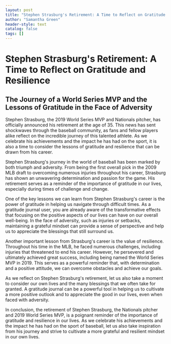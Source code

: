 ```yaml
---
layout: post
title: "Stephen Strasburg's Retirement: A Time to Reflect on Gratitude and Resilience"
author: "Samantha Green"
header-style: text
catalog: false
tags: []
---
```


# Stephen Strasburg's Retirement: A Time to Reflect on Gratitude and Resilience

## The Journey of a World Series MVP and the Lessons of Gratitude in the Face of Adversity


Stephen Strasburg, the 2019 World Series MVP and Nationals pitcher, has officially announced his retirement at the age of 35. This news has sent shockwaves through the baseball community, as fans and fellow players alike reflect on the incredible journey of this talented athlete. As we celebrate his achievements and the impact he has had on the sport, it is also a time to consider the lessons of gratitude and resilience that can be drawn from his career.

Stephen Strasburg's journey in the world of baseball has been marked by both triumph and adversity. From being the first overall pick in the 2009 MLB draft to overcoming numerous injuries throughout his career, Strasburg has shown an unwavering determination and passion for the game. His retirement serves as a reminder of the importance of gratitude in our lives, especially during times of challenge and change.

One of the key lessons we can learn from Stephen Strasburg's career is the power of gratitude in helping us navigate through difficult times. As a gratitude journal user, you are already aware of the transformative effects that focusing on the positive aspects of our lives can have on our overall well-being. In the face of adversity, such as injuries or setbacks, maintaining a grateful mindset can provide a sense of perspective and help us to appreciate the blessings that still surround us.

Another important lesson from Strasburg's career is the value of resilience. Throughout his time in the MLB, he faced numerous challenges, including injuries that threatened to end his career. However, he persevered and ultimately achieved great success, including being named the World Series MVP in 2019. This serves as a powerful reminder that, with determination and a positive attitude, we can overcome obstacles and achieve our goals.

As we reflect on Stephen Strasburg's retirement, let us also take a moment to consider our own lives and the many blessings that we often take for granted. A gratitude journal can be a powerful tool in helping us to cultivate a more positive outlook and to appreciate the good in our lives, even when faced with adversity.

In conclusion, the retirement of Stephen Strasburg, the Nationals pitcher and 2019 World Series MVP, is a poignant reminder of the importance of gratitude and resilience in our lives. As we celebrate his achievements and the impact he has had on the sport of baseball, let us also take inspiration from his journey and strive to cultivate a more grateful and resilient mindset in our own lives.